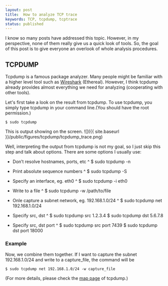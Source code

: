 ```yaml
---
layout: post
title:  How to analyze TCP trace
keywords: TCP, tcpdump, tcptrace
status: published 
---
```


I know so many posts have addressed this topic. However, in my perspective, none of them really give us a quick look of tools. So, the goal of this post is to give everyone an overlook of whole analysis procedures.

<!--more-->

## TCPDUMP

Tcpdump is a famous package analyzer. Many people might be familiar with a higher level tool such as [Wireshark](https://www.wireshark.org/) (Ethereal). However, I think tcpdump already provides almost everything we need for analyzing (cooperating with other tools).

Let's first take a look on the result from tcpdump. To use tcpdump, you simply type tcpdump in your command line.(You should have the root permission.)

	$ sudo tcpdump

This is output showing on the screen.
![]({{ site.baseurl }}/public/figures/tcpdump/tcpdump_trace.png)

Well, interpreting the output from tcpdump is not my goal, so I just skip this step and talk about options. There are some options I usually use:

- Don’t resolve hostnames, ports, etc
^
	$ sudo tcpdump -n
	
- Print absolute sequence numbers
^
	$ sudo tcpdump -S
	
- Specify an interface, eg. eth0
^
	$ sudo tcpdump -i eth0
	
- Write to a file
^
	$ sudo tcpdump -w /path/to/file

- Onle capture a subnet network, eg. 192.168.1.0/24
^
	$ sudo tcpdump net 192.168.1.0/24
	
- Specify src, dst
^
	$ sudo tcpdump src 1.2.3.4
	$ sudo tcpdump dst 5.6.7.8

- Specify src, dst port
^
	$ sudo tcpdump src port 7439
	$ sudo tcpdump dst port 18000
	
### Example

Now, we combine them together. If I want to capture the subnet 192.168.1.0/24 and write to a capture_file, the command will be
	
	$ sudo tcpdump net 192.168.1.0/24 -w capture_file
	
(For more details, please check the [map page](http://www.tcpdump.org/tcpdump_man.html) of tcpdump.)







